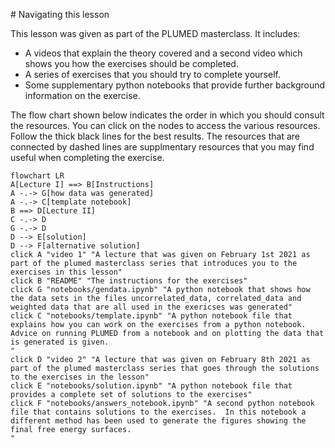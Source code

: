 # Navigating this lesson

This lesson was given as part of the PLUMED masterclass.  It includes:

* A videos that explain the theory covered and a second video which shows you how the exercises should be completed.
* A series of exercises that you should try to complete yourself.
* Some supplementary python notebooks that provide further background information on the exercise.

The flow chart shown below indicates the order in which you should consult the resources.  You can click on the nodes to access the various resources.  Follow the thick black lines for the best results.  The resources that are connected by dashed lines are supplmentary resources that you may find useful when completing the exercise. 

```mermaid
flowchart LR
A[Lecture I] ==> B[Instructions]
A -.-> G[how data was generated]
A -.-> C[template notebook]
B ==> D[Lecture II]
C -.-> D
G -.-> D
D --> E[solution]
D --> F[alternative solution]
click A "video 1" "A lecture that was given on February 1st 2021 as part of the plumed masterclass series that introduces you to the exercises in this lesson"
click B "README" "The instructions for the exercises"
click G "notebooks/gendata.ipynb" "A python notebook that shows how the data sets in the files uncorrelated_data, correlated_data and weighted data that are all used in the exericses was generated"
click C "notebooks/template.ipynb" "A python notebook file that explains how you can work on the exercises from a python notebook.  Advice on running PLUMED from a notebook and on plotting the data that is generated is given.
"
click D "video 2" "A lecture that was given on February 8th 2021 as part of the plumed masterclass series that goes through the solutions to the exercises in the lesson"
click E "notebooks/solution.ipynb" "A python notebook file that provides a complete set of solutions to the exercises"
click F "notebooks/answers_notebook.ipynb" "A second python notebook file that contains solutions to the exercises.  In this notebook a different method has been used to generate the figures showing the final free energy surfaces.
"
```
